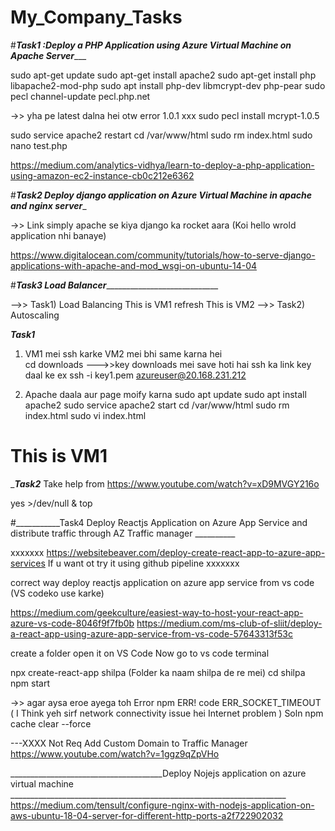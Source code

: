 # My_Company_Tasks

#___________________________________________Task1 :Deploy a PHP Application using Azure Virtual Machine on Apache Server______________________________________________

sudo apt-get update
sudo apt-get install apache2
sudo apt-get install php libapache2-mod-php
sudo apt install php-dev libmcrypt-dev php-pear
sudo pecl channel-update pecl.php.net

->> yha pe latest dalna hei otw error 1.0.1 xxx
sudo pecl install mcrypt-1.0.5

sudo service apache2 restart
cd /var/www/html
sudo rm index.html
sudo nano test.php


https://medium.com/analytics-vidhya/learn-to-deploy-a-php-application-using-amazon-ec2-instance-cb0c212e6362



#_________________________________________Task2 Deploy django application on Azure Virtual Machine in apache and nginx server__________________________________________

->> Link simply apache se kiya django ka rocket aara (Koi hello wrold application nhi banaye)

https://www.digitalocean.com/community/tutorials/how-to-serve-django-applications-with-apache-and-mod_wsgi-on-ubuntu-14-04














#___________________________________________________________Task3 Load Balancer_______________________________________________________________________________________

-->> Task1) Load Balancing This is VM1 refresh This is VM2 
-->> Task2) Autoscaling 

_____Task1_____

1) VM1 mei ssh karke  VM2 mei bhi same karna hei  
cd downloads --->>key downloads mei save hoti hai
ssh ka link key daal ke ex ssh -i key1.pem azureuser@20.168.231.212

2) Apache daala aur page moify karna 
sudo apt update
sudo apt install apache2
sudo service apache2 start
cd /var/www/html
sudo rm index.html
sudo vi index.html
<h1> This is VM1 </h1>

__________Task2_________
Take help from 
https://www.youtube.com/watch?v=xD9MVGY216o

 yes >/dev/null &
 top

#___________Task4 Deploy Reactjs Application on Azure App Service and distribute traffic through AZ Traffic manager  __________

xxxxxxx https://websitebeaver.com/deploy-create-react-app-to-azure-app-services If u want ot try it using github pipeline xxxxxxx

correct way deploy reactjs application on azure app service from vs code   (VS codeko use karke)

https://medium.com/geekculture/easiest-way-to-host-your-react-app-azure-vs-code-8046f9f7fb0b
https://medium.com/ms-club-of-sliit/deploy-a-react-app-using-azure-app-service-from-vs-code-57643313f53c


create a folder open it on VS Code
Now go to vs code terminal 

npx create-react-app shilpa    (Folder ka naam shilpa de re mei)
cd shilpa
npm start




->> agar aysa eroe ayega toh 
Error  npm ERR! code ERR_SOCKET_TIMEOUT    ( I Think yeh sirf network connectivity issue hei Internet problem )
Soln   npm cache clear --force

---XXXX Not Req Add Custom Domain to Traffic Manager
https://www.youtube.com/watch?v=1ggz9qZpVHo


______________________________________Deploy Nojejs application on azure virtual machine _____________________________________________________________________
https://medium.com/tensult/configure-nginx-with-nodejs-application-on-aws-ubuntu-18-04-server-for-different-http-ports-a2f722902032




